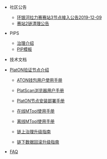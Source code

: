 - 社区公告

	- [环银河拉力赛赛站3节点接入公告2019-12-09](/zh-cn/galaxyRally/announcement/环银河拉力赛赛站3节点接入公告2019-12-09.md)
	- [赛站2链清理公告](/zh-cn/galaxyRally/announcement/赛站2链清理公告.md)
- PIPS
  - [治理介绍](/zh-cn/galaxyRally/PIPs/PIP-1.md)
  - [PIP模板](/zh-cn/galaxyRally/templates/Upgrade-template.md)
- 技术文档
- [PlatON验证节点介绍](/zh-cn/galaxyRally/technologies/PlatON验证节点介绍.md)
	
	- [ATON钱包用户使用手册](/zh-cn/galaxyRally/technologies/ATON钱包用户使用手册.md)
	
	- [PlatScan浏览器用户手册](/zh-cn/galaxyRally/technologies/PlatScan浏览器用户手册.md)
	
	- [PlatON节点安装部署手册](/zh-cn/galaxyRally/technologies/PlatON节点安装部署手册.md)
	
	- [在线MTool使用手册](/zh-cn/galaxyRally/technologies/在线MTool使用手册.md)
	
	- [离线MTool使用手册](/zh-cn/galaxyRally/technologies/离线MTool使用手册.md)
	
	- [链上治理升级指南](/zh-cn/galaxyRally/technologies/链上治理升级指南.md)
	
	- [链下数据回滚升级指南](/zh-cn/galaxyRally/technologies/链下数据回滚升级指南.md)
	

- [FAQ](/zh-cn/galaxyRally/FAQ.md)

